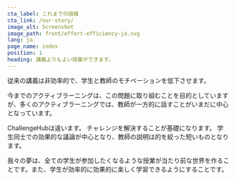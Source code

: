 ```yaml
---
cta_label: これまでの経緯
cta_link: /our-story/
image_alt: Screenshot
image_path: front/effort-efficiency-ja.svg
lang: ja
page_name: index
position: 1
heading: 講義よりもよい授業ができます。
---
```


従来の講義は非効率的で、学生と教師のモチベーションを低下させます。

今までのアクティブラーニングは、この問題に取り組むことを目的としていますが、多くのアクティブラーニングでは、教師が一方的に話すことがいまだに中心となっています。

ChallengeHubは違います。
チャレンジを解決することが基礎になります。
学生同士での効果的な議論が中心となり、教師の説明は的を絞った短いものとなります。

我々の夢は、全ての学生が参加したくなるような授業が当たり前な世界を作ることです。また、学生が効率的に効果的に楽しく学習できるようにすることです。
